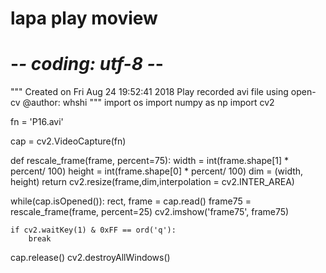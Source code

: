# lapa play moview
# -*- coding: utf-8 -*-
"""
Created on Fri Aug 24 19:52:41 2018
Play recorded avi file using open-cv
@author: whshi
"""
import os
import numpy as np
import cv2

fn = 'P16.avi'

cap = cv2.VideoCapture(fn)

def rescale_frame(frame, percent=75):
    width = int(frame.shape[1] * percent/ 100)
    height = int(frame.shape[0] * percent/ 100)
    dim = (width, height)
    return cv2.resize(frame,dim,interpolation = cv2.INTER_AREA)


while(cap.isOpened()):
    rect, frame = cap.read()
    frame75 = rescale_frame(frame, percent=25)
    cv2.imshow('frame75', frame75)

    if cv2.waitKey(1) & 0xFF == ord('q'):
        break

cap.release()
cv2.destroyAllWindows()
